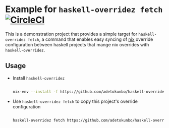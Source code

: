 # Example for `haskell-overridez fetch` [![CircleCI](https://circleci.com/gh/adetokunbo/example-fetched-haskell-overridez.svg?style=svg)](https://circleci.com/gh/adetokunbo/example-fetched-haskell-overridez)

This is a demonstration project that provides a simple target for `haskell-overridez fetch`, a command that enables easy syncing of [nix][] override configuration between haskell projects that mange nix overrides with `haskell-overridez`.

## Usage

- Install `haskell-overridez`

  ```bash

  nix-env --install -f https://github.com/adetokunbo/haskell-overridez/archive/master.tar.gz

  ```

- Use `haskell-overridez fetch` to copy this project's override configuration

  ```bash

  haskell-overridez fetch https://github.com/adetokunbo/haskell-overridez

  ```

[haskell-overridez]: https://github.com/adetokunbo/haskell-overridez
[this feature request]: https://github.com/adetokunbo/haskell-overridez/issues/20
[nix]: https://nixos.org/nix/manual/#ch-about-nix
